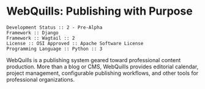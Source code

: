 # WebQuills: Publishing with Purpose

    Development Status :: 2 - Pre-Alpha
    Framework :: Django
    Framework :: Wagtail :: 2
    License :: OSI Approved :: Apache Software License
    Programming Language :: Python :: 3

WebQuills is a publishing system geared toward professional content production.
More than a blog or CMS, WebQuills provides editorial calendar, project
management, configurable publishing workflows, and other tools for professional
organizations.
